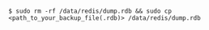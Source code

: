<!-- layout:code post: 1970-09-26-manage-backups_redis-database -->

```

$ sudo rm -rf /data/redis/dump.rdb && sudo cp <path_to_your_backup_file(.rdb)> /data/redis/dump.rdb

```
